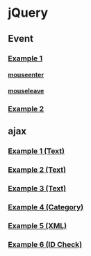 # jQuery
## Event
### [Example 1](https://tayaki71751.github.io/gukbi/jquery/jquery11.html)
#### [mouseenter](https://developer.mozilla.org/en-US/docs/Web/API/Element/mouseenter_event)
#### [mouseleave](https://developer.mozilla.org/en-US/docs/Web/API/Element/mouseleave_event)
### [Example 2](https://tayaki71751.github.io/gukbi/jquery/jquery12.html)
## ajax
### [Example 1 (Text)](https://tayaki71751.github.io/gukbi/java/jsp/86ajax/src/main/webapp/01Text.html)
### [Example 2 (Text)](https://tayaki71751.github.io/gukbi/java/jsp/86ajax/src/main/webapp/02Text2.html)
### [Example 3 (Text)](https://tayaki71751.github.io/gukbi/java/jsp/86ajax/src/main/webapp/03Text3.html)
### [Example 4 (Category)](https://tayaki71751.github.io/gukbi/java/jsp/86ajax/src/main/webapp/04category.html)
### [Example 5 (XML)](https://tayaki71751.github.io/gukbi/java/jsp/86ajax/src/main/webapp/05xml.html)
### [Example 6 (ID Check)](https://tayaki71751.github.io/gukbi/java/jsp/86ajax/src/main/webapp/06-idcheck4.html)